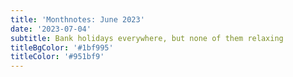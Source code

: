 ```yaml
---
title: 'Monthnotes: June 2023'
date: '2023-07-04'
subtitle: Bank holidays everywhere, but none of them relaxing
titleBgColor: '#1bf995'
titleColor: '#951bf9'
---
```

